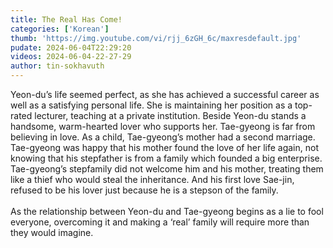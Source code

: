 ```yaml
---
title: The Real Has Come!
categories: ['Korean']
thumb: 'https://img.youtube.com/vi/rjj_6zGH_6c/maxresdefault.jpg'
pudate: 2024-06-04T22:29:20
videos: 2024-06-04-22-27-29
author: tin-sokhavuth
---
```

Yeon-du’s life seemed perfect, as she has achieved a successful career as well as a satisfying personal life. She is maintaining her position as a top-rated lecturer, teaching at a private institution. Beside Yeon-du stands a handsome, warm-hearted lover who supports her. Tae-gyeong is far from believing in love. As a child, Tae-gyeong’s mother had a second marriage. Tae-gyeong was happy that his mother found the love of her life again, not knowing that his stepfather is from a family which founded a big enterprise. Tae-gyeong’s stepfamily did not welcome him and his mother, treating them like a thief who would steal the inheritance. And his first love Sae-jin, refused to be his lover just because he is a stepson of the family.
<br/><br/>
As the relationship between Yeon-du and Tae-gyeong begins as a lie to fool everyone, overcoming it and making a ‘real’ family will require more than they would imagine.
